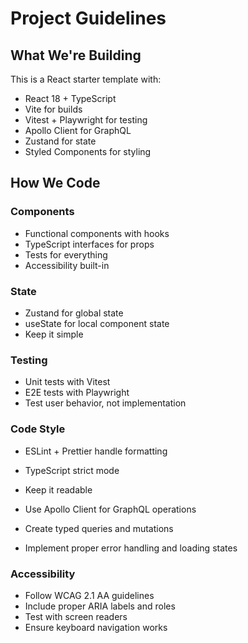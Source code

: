 # Project Guidelines

## What We're Building

This is a React starter template with:

- React 18 + TypeScript
- Vite for builds
- Vitest + Playwright for testing
- Apollo Client for GraphQL
- Zustand for state
- Styled Components for styling

## How We Code

### Components

- Functional components with hooks
- TypeScript interfaces for props
- Tests for everything
- Accessibility built-in

### State

- Zustand for global state
- useState for local component state
- Keep it simple

### Testing

- Unit tests with Vitest
- E2E tests with Playwright
- Test user behavior, not implementation

### Code Style

- ESLint + Prettier handle formatting
- TypeScript strict mode
- Keep it readable

- Use Apollo Client for GraphQL operations
- Create typed queries and mutations
- Implement proper error handling and loading states

### Accessibility

- Follow WCAG 2.1 AA guidelines
- Include proper ARIA labels and roles
- Test with screen readers
- Ensure keyboard navigation works
